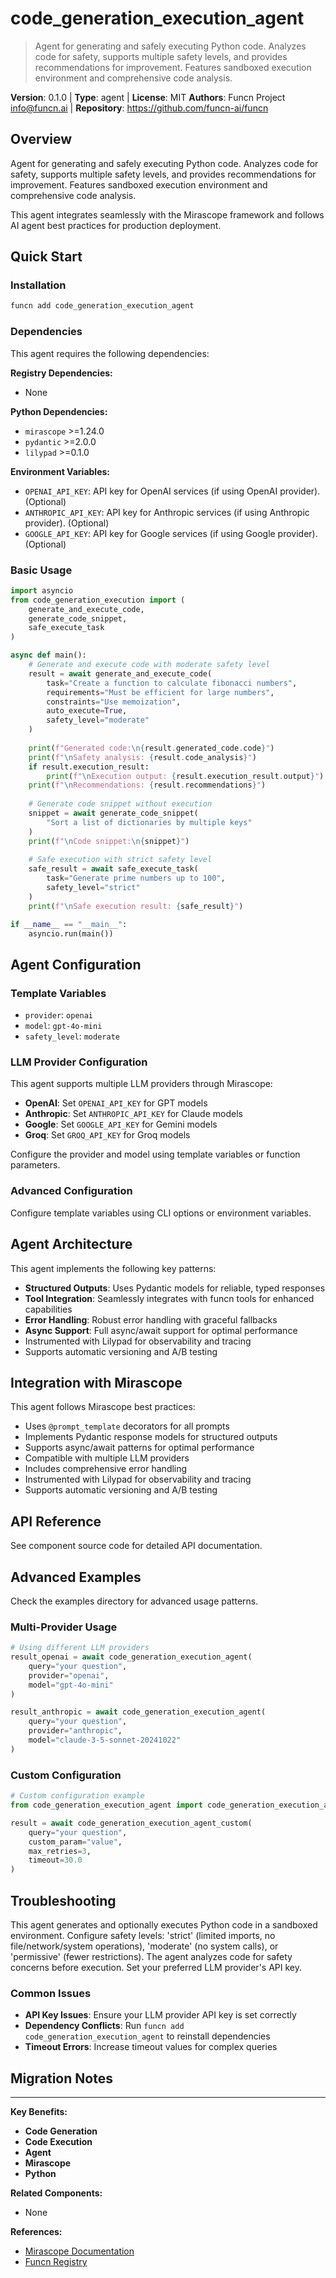 # code_generation_execution_agent

> Agent for generating and safely executing Python code. Analyzes code for safety, supports multiple safety levels, and provides recommendations for improvement. Features sandboxed execution environment and comprehensive code analysis.

**Version**: 0.1.0 | **Type**: agent | **License**: MIT
**Authors**: Funcn Project <info@funcn.ai> | **Repository**: https://github.com/funcn-ai/funcn

## Overview

Agent for generating and safely executing Python code. Analyzes code for safety, supports multiple safety levels, and provides recommendations for improvement. Features sandboxed execution environment and comprehensive code analysis.

This agent integrates seamlessly with the Mirascope framework and follows AI agent best practices for production deployment.

## Quick Start

### Installation

```bash
funcn add code_generation_execution_agent
```

### Dependencies

This agent requires the following dependencies:

**Registry Dependencies:**
- None

**Python Dependencies:**
- `mirascope` >=1.24.0
- `pydantic` >=2.0.0
- `lilypad` >=0.1.0

**Environment Variables:**
- `OPENAI_API_KEY`: API key for OpenAI services (if using OpenAI provider). (Optional)
- `ANTHROPIC_API_KEY`: API key for Anthropic services (if using Anthropic provider). (Optional)
- `GOOGLE_API_KEY`: API key for Google services (if using Google provider). (Optional)

### Basic Usage

```python
import asyncio
from code_generation_execution import (
    generate_and_execute_code,
    generate_code_snippet,
    safe_execute_task
)

async def main():
    # Generate and execute code with moderate safety level
    result = await generate_and_execute_code(
        task="Create a function to calculate fibonacci numbers",
        requirements="Must be efficient for large numbers",
        constraints="Use memoization",
        auto_execute=True,
        safety_level="moderate"
    )
    
    print(f"Generated code:\n{result.generated_code.code}")
    print(f"\nSafety analysis: {result.code_analysis}")
    if result.execution_result:
        print(f"\nExecution output: {result.execution_result.output}")
    print(f"\nRecommendations: {result.recommendations}")
    
    # Generate code snippet without execution
    snippet = await generate_code_snippet(
        "Sort a list of dictionaries by multiple keys"
    )
    print(f"\nCode snippet:\n{snippet}")
    
    # Safe execution with strict safety level
    safe_result = await safe_execute_task(
        task="Generate prime numbers up to 100",
        safety_level="strict"
    )
    print(f"\nSafe execution result: {safe_result}")

if __name__ == "__main__":
    asyncio.run(main())
```

## Agent Configuration

### Template Variables

- `provider`: `openai`
- `model`: `gpt-4o-mini`
- `safety_level`: `moderate`

### LLM Provider Configuration

This agent supports multiple LLM providers through Mirascope:

- **OpenAI**: Set `OPENAI_API_KEY` for GPT models
- **Anthropic**: Set `ANTHROPIC_API_KEY` for Claude models
- **Google**: Set `GOOGLE_API_KEY` for Gemini models
- **Groq**: Set `GROQ_API_KEY` for Groq models

Configure the provider and model using template variables or function parameters.

### Advanced Configuration

Configure template variables using CLI options or environment variables.

## Agent Architecture

This agent implements the following key patterns:

- **Structured Outputs**: Uses Pydantic models for reliable, typed responses
- **Tool Integration**: Seamlessly integrates with funcn tools for enhanced capabilities
- **Error Handling**: Robust error handling with graceful fallbacks
- **Async Support**: Full async/await support for optimal performance
- Instrumented with Lilypad for observability and tracing
- Supports automatic versioning and A/B testing

## Integration with Mirascope

This agent follows Mirascope best practices:

- Uses `@prompt_template` decorators for all prompts
- Implements Pydantic response models for structured outputs
- Supports async/await patterns for optimal performance
- Compatible with multiple LLM providers
- Includes comprehensive error handling
- Instrumented with Lilypad for observability and tracing
- Supports automatic versioning and A/B testing

## API Reference

See component source code for detailed API documentation.

## Advanced Examples

Check the examples directory for advanced usage patterns.

### Multi-Provider Usage

```python
# Using different LLM providers
result_openai = await code_generation_execution_agent(
    query="your question",
    provider="openai",
    model="gpt-4o-mini"
)

result_anthropic = await code_generation_execution_agent(
    query="your question",
    provider="anthropic",
    model="claude-3-5-sonnet-20241022"
)
```

### Custom Configuration

```python
# Custom configuration example
from code_generation_execution_agent import code_generation_execution_agent_custom

result = await code_generation_execution_agent_custom(
    query="your question",
    custom_param="value",
    max_retries=3,
    timeout=30.0
)
```

## Troubleshooting

This agent generates and optionally executes Python code in a sandboxed environment. Configure safety levels: 'strict' (limited imports, no file/network/system operations), 'moderate' (no system calls), or 'permissive' (fewer restrictions). The agent analyzes code for safety concerns before execution. Set your preferred LLM provider's API key.

### Common Issues

- **API Key Issues**: Ensure your LLM provider API key is set correctly
- **Dependency Conflicts**: Run `funcn add code_generation_execution_agent` to reinstall dependencies
- **Timeout Errors**: Increase timeout values for complex queries

## Migration Notes



---

**Key Benefits:**
- **Code Generation**
- **Code Execution**
- **Agent**
- **Mirascope**
- **Python**

**Related Components:**
- None

**References:**
- [Mirascope Documentation](https://mirascope.com)
- [Funcn Registry](https://github.com/funcn-ai/funcn)
